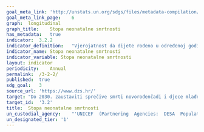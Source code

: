 ```yaml
---	
goal_meta_link:	'http://unstats.un.org/sdgs/files/metadata-compilation/Metadata-Goal-3.pdf'
goal_meta_link_page:	6
graph:	longitudinal
graph_title:	Stopa neonatalne smrtnosti
has_metadata:	true
indicator:	3.2.2
indicator_definition:	"Vjerojatnost da dijete rođeno u određenoj godini ili razdoblju umre unutar prvih 28 navršenih dana života, pod uvjetom djelovanja stope smrtnosti iste specifične dobi u tom razdoblju, izraženo na 1,000 živorođenih. Neonatalna smrtnost (umrli unutar prvih 28 navršenih dana života) se može podijeliti na ranu neonatalnu smrtnost koje se događa unutar prvih 7 dana života, i kasnu neonatalnu smrtnost koja se događa nakon 7. dana života, ali prije 28 navršenih dana života."
indicator_name:	Stopa neonatalne smrtnosti
indicator_variable:	Stopa neonatalne smrtnosti
layout:	indicator
periodicity:	Annual
permalink:	/3-2-2/
published:	true
sdg_goal:	3
source_url:	'https://www.dzs.hr/'
target:	"Do 2030. zaustaviti sprečive smrti novorođenčadi i djece mlađe od 5 godina, s ciljem da sve države smanje neonatalu smrtnost na barem 12 (ili manje) na 1,000 živorođenih, a smrtnost djece do 5 godina starosti na barem 25 (ili manje) na 1,000 živorođenih."
target_id:	'3.2'
title:	Stopa neonatalne smrtnosti
un_custodial_agency:	"'UNICEF  (Partnering  Agencies:  DESA  Population  Divsion,  World  Bank)'"
un_designated_tier:	'1'
---	
```

